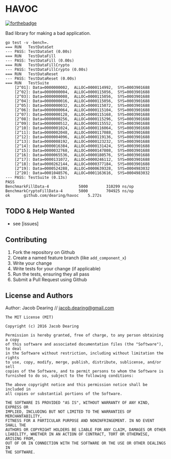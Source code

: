 HAVOC
============

[![forthebadge](http://forthebadge.com/images/badges/just-plain-nasty.svg)](http://forthebadge.com)

Bad library for making a bad application.

```
go test -v -bench=.
=== RUN   TestDataSet
--- PASS: TestDataSet (0.00s)
=== RUN   TestDataFill
--- PASS: TestDataFill (0.00s)
=== RUN   TestDataFillCrypto
--- PASS: TestDataFillCrypto (0.00s)
=== RUN   TestDataReset
--- PASS: TestDataReset (0.00s)
=== RUN   TestSuite
	[2^01]: Data=0000000002,  ALLOC=0000114992,  SYS=0003901688
	[2^02]: Data=0000000004,  ALLOC=0000115056,  SYS=0003901688
	[2^03]: Data=0000000008,  ALLOC=0000115056,  SYS=0003901688
	[2^04]: Data=0000000016,  ALLOC=0000115056,  SYS=0003901688
	[2^05]: Data=0000000032,  ALLOC=0000115072,  SYS=0003901688
	[2^06]: Data=0000000064,  ALLOC=0000115104,  SYS=0003901688
	[2^07]: Data=0000000128,  ALLOC=0000115168,  SYS=0003901688
	[2^08]: Data=0000000256,  ALLOC=0000115296,  SYS=0003901688
	[2^09]: Data=0000000512,  ALLOC=0000115552,  SYS=0003901688
	[2^10]: Data=0000001024,  ALLOC=0000116064,  SYS=0003901688
	[2^11]: Data=0000002048,  ALLOC=0000117088,  SYS=0003901688
	[2^12]: Data=0000004096,  ALLOC=0000119136,  SYS=0003901688
	[2^13]: Data=0000008192,  ALLOC=0000123232,  SYS=0003901688
	[2^14]: Data=0000016384,  ALLOC=0000131424,  SYS=0003901688
	[2^15]: Data=0000032768,  ALLOC=0000147808,  SYS=0003901688
	[2^16]: Data=0000065536,  ALLOC=0000180576,  SYS=0003901688
	[2^17]: Data=0000131072,  ALLOC=0000246112,  SYS=0003901688
	[2^18]: Data=0000262144,  ALLOC=0000377184,  SYS=0003901688
	[2^19]: Data=0000524288,  ALLOC=0000639328,  SYS=0004983032
	[2^20]: Data=0001048576,  ALLOC=0001163616,  SYS=0004983032
--- PASS: TestSuite (0.13s)
PASS
BenchmarkFillData-4      	    5000	    310299 ns/op
BenchmarkCryptoFillData-4	    5000	    704925 ns/op
ok  	github.com/dearing/havoc	5.272s

```

TODO & Help Wanted
------------
 - see [issues]

Contributing
------------
1. Fork the repository on Github
2. Create a named feature branch (like `add_component_x`)
3. Write your change
4. Write tests for your change (if applicable)
5. Run the tests, ensuring they all pass
6. Submit a Pull Request using Github

License and Authors
-------------------
Author: Jacob Dearing // jacob.dearing@gmail.com

```
The MIT License (MIT)

Copyright (c) 2016 Jacob Dearing

Permission is hereby granted, free of charge, to any person obtaining a copy
of this software and associated documentation files (the "Software"), to deal
in the Software without restriction, including without limitation the rights
to use, copy, modify, merge, publish, distribute, sublicense, and/or sell
copies of the Software, and to permit persons to whom the Software is
furnished to do so, subject to the following conditions:

The above copyright notice and this permission notice shall be included in
all copies or substantial portions of the Software.

THE SOFTWARE IS PROVIDED "AS IS", WITHOUT WARRANTY OF ANY KIND, EXPRESS OR
IMPLIED, INCLUDING BUT NOT LIMITED TO THE WARRANTIES OF MERCHANTABILITY,
FITNESS FOR A PARTICULAR PURPOSE AND NONINFRINGEMENT. IN NO EVENT SHALL THE
AUTHORS OR COPYRIGHT HOLDERS BE LIABLE FOR ANY CLAIM, DAMAGES OR OTHER
LIABILITY, WHETHER IN AN ACTION OF CONTRACT, TORT OR OTHERWISE, ARISING FROM,
OUT OF OR IN CONNECTION WITH THE SOFTWARE OR THE USE OR OTHER DEALINGS IN
THE SOFTWARE.
```
